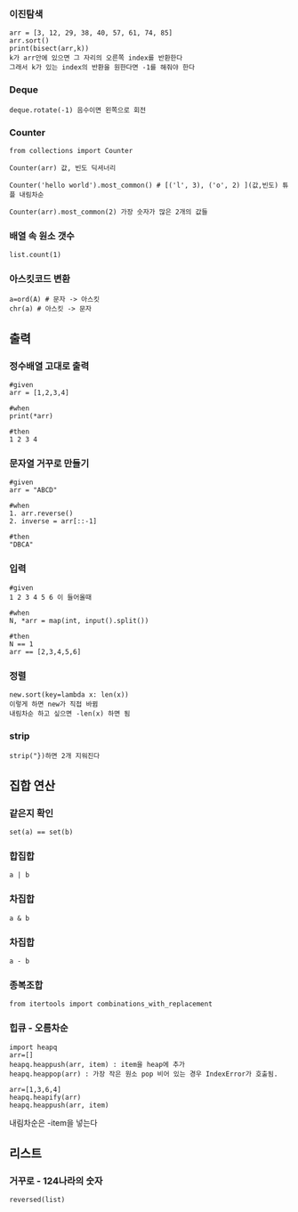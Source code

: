### 이진탐색
```
arr = [3, 12, 29, 38, 40, 57, 61, 74, 85]
arr.sort()
print(bisect(arr,k))
k가 arr안에 있으면 그 자리의 오른쪽 index를 반환한다
그래서 k가 있는 index의 반환을 원한다면 -1를 해줘야 한다

```
### Deque
```
deque.rotate(-1) 음수이면 왼쪽으로 회전
```
### Counter
```
from collections import Counter

Counter(arr) 값, 빈도 딕셔너리

Counter('hello world').most_common() # [('l', 3), ('o', 2) ](값,빈도) 튜플 내림차순

Counter(arr).most_common(2) 가장 숫자가 많은 2개의 값들 
```
### 배열 속 원소 갯수
```
list.count(1) 
```
### 아스킷코드 변환
```
a=ord(A) # 문자 -> 아스킷 
chr(a) # 아스킷 -> 문자
```
## 출력
### 정수배열 고대로 출력
```
#given
arr = [1,2,3,4]

#when
print(*arr)

#then
1 2 3 4
```
### 문자열 거꾸로 만들기
```
#given
arr = "ABCD"

#when
1. arr.reverse()
2. inverse = arr[::-1]

#then
"DBCA"
```
### 입력
```
#given
1 2 3 4 5 6 이 들어올때

#when
N, *arr = map(int, input().split())

#then
N == 1
arr == [2,3,4,5,6]
```
### 정렬
```
new.sort(key=lambda x: len(x))
이렇게 하면 new가 직접 바뀜
내림차순 하고 싶으면 -len(x) 하면 됨
```

### strip 
```
strip("})하면 2개 지워진다
```
## 집합 연산

### 같은지 확인
```
set(a) == set(b)
```
### 합집합
```
a | b
```
### 차집합
```
a & b
```
### 차집합
```
a - b
```


### 

### 종복조합
 
```
from itertools import combinations_with_replacement
```

### 힙큐 - 오름차순

```
import heapq
arr=[]
heapq.heappush(arr, item) : item을 heap에 추가
heapq.heappop(arr) : 가장 작은 원소 pop 비어 있는 경우 IndexError가 호출됨.

arr=[1,3,6,4]
heapq.heapify(arr)
heapq.heappush(arr, item)
```

내림차순은 -item을 넣는다

## 리스트
###  거꾸로 - 124나라의 숫자
```
reversed(list)
```
